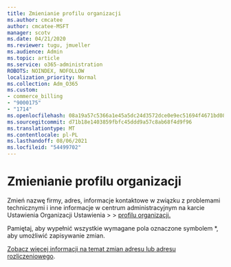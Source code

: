 ```yaml
---
title: Zmienianie profilu organizacji
ms.author: cmcatee
author: cmcatee-MSFT
manager: scotv
ms.date: 04/21/2020
ms.reviewer: tugu, jmueller
ms.audience: Admin
ms.topic: article
ms.service: o365-administration
ROBOTS: NOINDEX, NOFOLLOW
localization_priority: Normal
ms.collection: Adm_O365
ms.custom:
- commerce_billing
- "9000175"
- "1714"
ms.openlocfilehash: 08a19a57c5366a1e45a5dc24d3572dce0e9ec51694f4671bd0881218f5cd4b89
ms.sourcegitcommit: d71b18e1403859fbfc45ddd9a57c8ab68f4d9f96
ms.translationtype: MT
ms.contentlocale: pl-PL
ms.lasthandoff: 08/06/2021
ms.locfileid: "54499702"
---
```

# <a name="change-organization-profile"></a>Zmienianie profilu organizacji

Zmień nazwę firmy, adres, informacje kontaktowe w związku z problemami technicznymi i inne informacje w centrum administracyjnym na karcie Ustawienia Organizacji Ustawienia  >    >  [profilu organizacji.](https://admin.microsoft.com/AdminPortal/Home#/Settings/OrganizationProfile/:/Settings/L1/OrganizationInformation)

Pamiętaj, aby wypełnić wszystkie wymagane pola oznaczone symbolem *, aby umożliwić zapisywanie zmian.

[Zobacz więcej informacji na temat zmian adresu lub adresu rozliczeniowego](/microsoft-365/admin/manage/change-address-contact-and-more).
